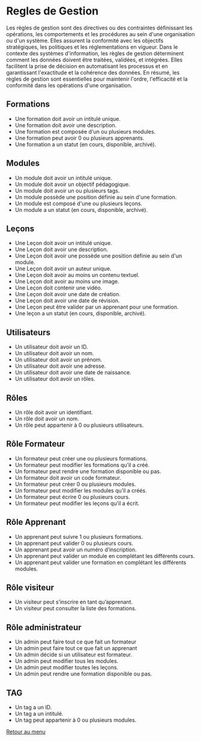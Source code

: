 # Regles de Gestion

Les règles de gestion sont des directives ou des contraintes définissant les opérations, les comportements et les procédures au sein d'une organisation ou d'un système. Elles assurent la conformité avec les objectifs stratégiques, les politiques et les réglementations en vigueur. Dans le contexte des systèmes d'information, les règles de gestion déterminent comment les données doivent être traitées, validées, et intégrées. Elles facilitent la prise de décision en automatisant les processus et en garantissant l'exactitude et la cohérence des données. En résumé, les règles de gestion sont essentielles pour maintenir l'ordre, l'efficacité et la conformité dans les opérations d'une organisation.

## Formations

* Une formation doit avoir un intitulé unique.
* Une formation doit avoir une description.
* Une formation est composée d'un ou plusieurs modules.
* Une formation peut avoir 0 ou plusieurs apprenants.
* Une formation a un statut (en cours, disponible, archivé).

## Modules

* Un module doit avoir un intitulé unique.
* Un module doit avoir un objectif pédagogique.
* Un module doit avoir un ou plusieurs tags.
* Un module possède une position définie au sein d'une formation.
* Un module est composé d'une ou plusieurs leçons.
* Un module a un statut (en cours, disponible, archivé).

## Leçons

* Une Leçon doit avoir un intitulé unique.
* Une Leçon doit avoir une description.
* Une Leçon doit avoir une possède une position définie au sein d'un module.
* Une Leçon doit avoir un auteur unique.
* Une Leçon doit avoir au moins un contenu textuel.
* Une Leçon doit avoir au moins une image.
* Une Leçon doit contenir une vidéo.
* Une Leçon doit avoir une date de création.
* Une Leçon doit avoir une date de révision.
* Une Leçon peut être valider par un apprenant pour une formation.
* Une leçon a un statut (en cours, disponible, archivé).

## Utilisateurs

* Un utilisateur doit avoir un ID.
* Un utilisateur doit avoir un nom.
* Un utilisateur doit avoir un prénom.
* Un utilisateur doit avoir une adresse.
* Un utilisateur doit avoir une date de naissance.
* Un utilisateur doit avoir un rôles.

## Rôles

* Un rôle doit avoir un identifiant.
* Un rôle doit avoir un nom.
* Un rôle peut appartenir à 0 ou plusieurs utilisateurs.

## Rôle Formateur

* Un formateur peut créer une ou plusieurs formations.
* Un formateur peut modifier les formations qu’il a créé.
* Un formateur peut rendre une formation disponible ou pas.
* Un formateur doit avoir un code formateur.
* Un formateur peut créer 0 ou plusieurs modules.
* Un formateur peut modifier les modules qu’il a créés.
* Un formateur peut écrire 0 ou plusieurs cours.
* Un formateur peut modifier les leçons qu’il a écrit.

## Rôle Apprenant

* Un apprenant peut suivre 1 ou plusieurs formations.
* Un apprenant peut valider 0 ou plusieurs cours.
* Un apprenant peut avoir un numéro d’inscription.
* Un apprenant peut valider un module en complétant les différents cours.
* Un apprenant peut valider une formation en complétant les différents modules.

## Rôle visiteur

* Un visiteur peut s’inscrire en tant qu’apprenant.
* Un visiteur peut consulter la liste des formations.

## Rôle administrateur

* Un admin peut faire tout ce que fait un formateur
* Un admin peut faire tout ce que fait  un apprenant
* Un admin décide si un utilisateur est formateur.
* Un admin peut modifier tous les modules.
* Un admin peut modifier toutes les leçons.
* Un admin peut rendre une formation disponible ou pas.

## TAG

* Un tag a un ID.
* Un tag a un intitulé.
* Un tag peut appartenir à 0 ou plusieurs modules.

[Retour au menu](../README.md)
